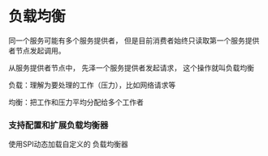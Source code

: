 # 负载均衡
同一个服务可能有多个服务提供者， 但是目前消费者始终只读取第一个服务提供者节点发起调用。

从服务提供者节点中， 先泽一个服务提供者发起请求， 这个操作就叫负载均衡

负载：理解为要处理的工作（压力），比如网络请求等

均衡：把工作和压力平均分配给多个工作者

### 支持配置和扩展负载均衡器
使用SPI动态加载自定义的 负载均衡器